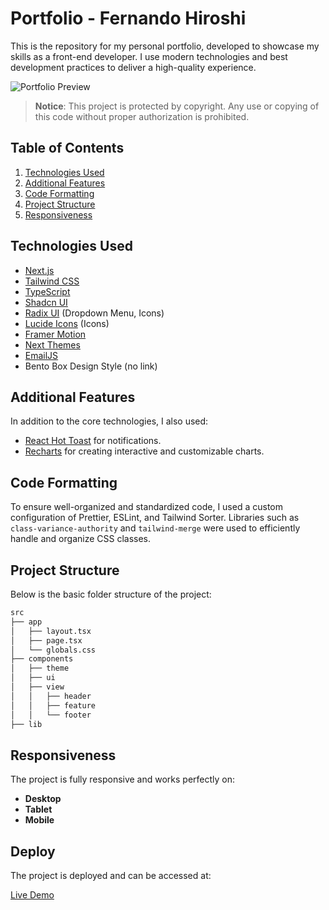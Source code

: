 # Portfolio - Fernando Hiroshi

This is the repository for my personal portfolio, developed to showcase my skills as a front-end developer. I use modern technologies and best development practices to deliver a high-quality experience.

![Portfolio Preview](https://cdn.cosmicjs.com/06774480-7c8c-11ef-beb8-f3894cda4d77-fernandohiroshiportfolio.png) 

> **Notice**: This project is protected by copyright. Any use or copying of this code without proper authorization is prohibited.

## Table of Contents
1. [Technologies Used](#technologies-used)
2. [Additional Features](#additional-features)
3. [Code Formatting](#code-formatting)
4. [Project Structure](#project-structure)
5. [Responsiveness](#responsiveness)

## Technologies Used

- [Next.js](https://nextjs.org)
- [Tailwind CSS](https://tailwindcss.com)
- [TypeScript](https://www.typescriptlang.org)
- [Shadcn UI](https://ui.shadcn.dev)
- [Radix UI](https://www.radix-ui.com) (Dropdown Menu, Icons)
- [Lucide Icons](https://lucide.dev) (Icons)
- [Framer Motion](https://www.framer.com/motion/)
- [Next Themes](https://github.com/pacocoursey/next-themes)
- [EmailJS](https://www.emailjs.com)
- Bento Box Design Style (no link)

## Additional Features

In addition to the core technologies, I also used:

- [React Hot Toast](https://react-hot-toast.com/) for notifications.
- [Recharts](https://recharts.org/) for creating interactive and customizable charts.

## Code Formatting

To ensure well-organized and standardized code, I used a custom configuration of Prettier, ESLint, and Tailwind Sorter. Libraries such as `class-variance-authority` and `tailwind-merge` were used to efficiently handle and organize CSS classes.

## Project Structure

Below is the basic folder structure of the project:

```bash
src
├── app
│   ├── layout.tsx
│   ├── page.tsx
│   └── globals.css
├── components
│   ├── theme
│   ├── ui
│   ├── view
│   │   ├── header
│   │   ├── feature
│   │   └── footer
├── lib
```

## Responsiveness

The project is fully responsive and works perfectly on:

- **Desktop**
- **Tablet**
- **Mobile**

## Deploy

The project is deployed and can be accessed at:

[Live Demo](https://fernandohiroshi.com/)
